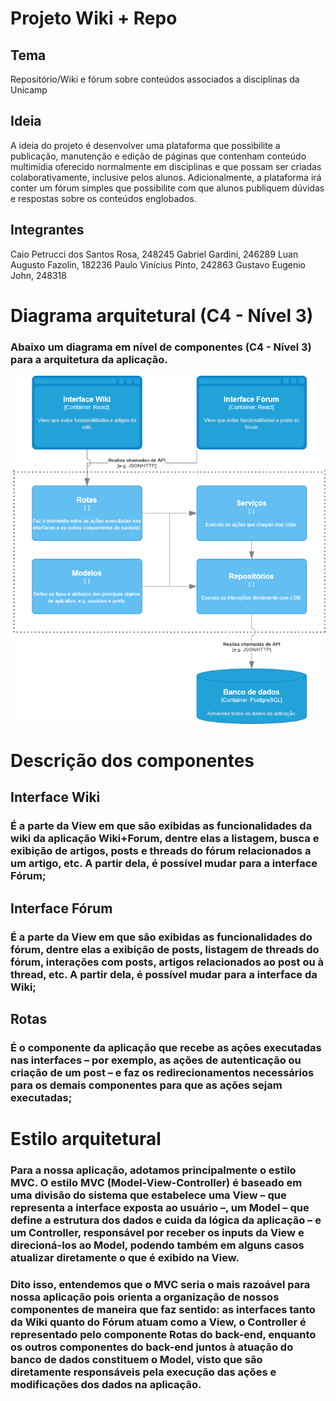 # Projeto Wiki + Repo

## Tema
Repositório/Wiki e fórum sobre conteúdos associados a disciplinas da Unicamp

## Ideia
A ideia do projeto é desenvolver uma plataforma que possibilite a publicação, manutenção e edição de páginas que contenham conteúdo multimídia oferecido normalmente em disciplinas e que possam ser criadas colaborativamente, inclusive pelos alunos. Adicionalmente, a plataforma irá conter um fórum simples que possibilite com que alunos publiquem dúvidas e respostas sobre os conteúdos englobados.

## Integrantes

Caio Petrucci dos Santos Rosa, 248245
Gabriel Gardini, 246289
Luan Augusto Fazolin, 182236
Paulo Vinícius Pinto, 242863
Gustavo Eugenio John, 248318

# Diagrama arquitetural (C4 - Nível 3)

### Abaixo um diagrama em nível de componentes (C4 - Nível 3) para a arquitetura da aplicação.

![ texto](images/C4-A1-v1.drawio.png)

# Descrição dos componentes

## Interface Wiki
### É a parte da View em que são exibidas as funcionalidades da wiki da aplicação Wiki+Forum, dentre elas a listagem, busca e exibição de artigos, posts e threads do fórum relacionados a um artigo, etc. A partir dela, é possível mudar para a interface Fórum;

## Interface Fórum
### É a parte da View em que são exibidas as funcionalidades do fórum, dentre elas a exibição de posts, listagem de threads do fórum, interações com posts, artigos relacionados ao post ou à thread, etc. A partir dela, é possível mudar para a interface da Wiki;

## Rotas
### É o componente da aplicação que recebe as ações executadas nas interfaces – por exemplo, as ações de autenticação ou criação de um post – e faz os redirecionamentos necessários para os demais componentes para que as ações sejam executadas;

# Estilo arquitetural

### Para a nossa aplicação, adotamos principalmente o estilo MVC. O estilo MVC (Model-View-Controller) é baseado em uma divisão do sistema que estabelece uma View – que representa a interface exposta ao usuário –, um Model – que define a estrutura dos dados e cuida da lógica da aplicação – e um Controller, responsável por receber os inputs da View e direcioná-los ao Model, podendo também em alguns casos atualizar diretamente o que é exibido na View.

### Dito isso, entendemos que o MVC seria o mais razoável para nossa aplicação pois orienta a organização de nossos componentes de maneira que faz sentido: as interfaces tanto da Wiki quanto do Fórum atuam como a View, o Controller é representado pelo componente Rotas do back-end, enquanto os outros componentes do back-end juntos à atuação do banco de dados constituem o Model, visto que são diretamente responsáveis pela execução das ações e modificações dos dados na aplicação.

